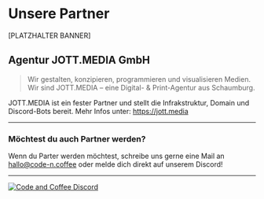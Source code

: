 # Unsere Partner

[PLATZHALTER BANNER]

## Agentur JOTT.MEDIA GmbH

> Wir gestalten, konzipieren, programmieren und visualisieren Medien. Wir sind JOTT.MEDIA – eine Digital- & Print-Agentur aus Schaumburg.

JOTT.MEDIA ist ein fester Partner und stellt die Infrakstruktur, Domain und Discord-Bots bereit. Mehr Infos unter: https://jott.media

***

### Möchtest du auch Partner werden?

Wenn du Parter werden möchtest, schreibe uns gerne eine Mail an [hallo@code-n.coffee](mailto:hallo@code-n.coffee) oder melde dich direkt auf unserem Discord!

***
[![Code and Coffee Discord](https://discordapp.com/api/guilds/889432631672983562/widget.png?style=banner2)](http://discord.code-n.coffee)